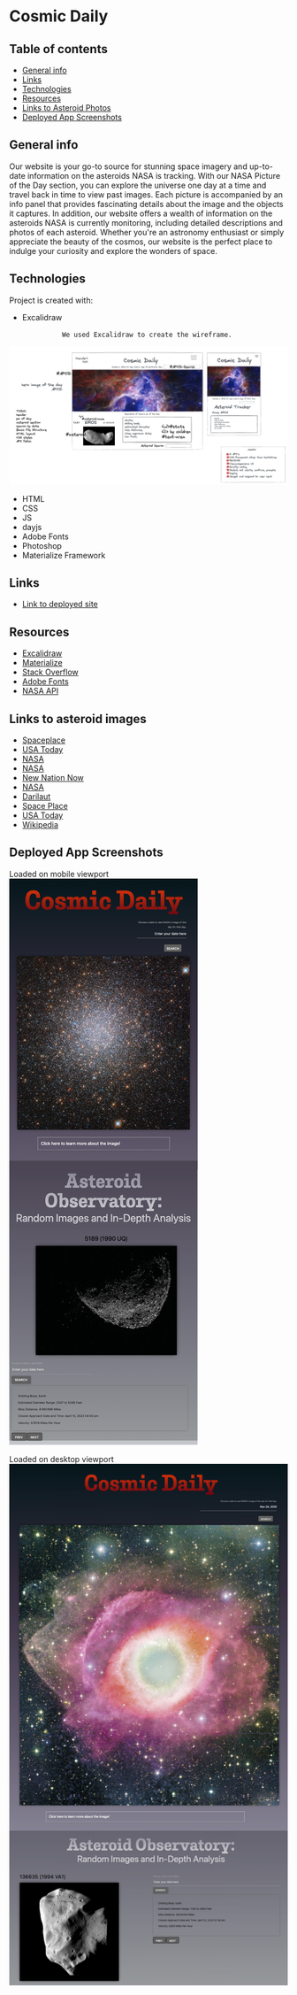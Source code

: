 # Cosmic Daily

## Table of contents
* [General info](#general-info)
* [Links](#links)
* [Technologies](#technologies)
* [Resources](#resources)
* [Links to Asteroid Photos](#resources)
* [Deployed App Screenshots](#resources)

## General info
Our website is your go-to source for stunning space imagery and up-to-date information on the asteroids NASA is tracking. With our NASA Picture of the Day section, you can explore the universe one day at a time and travel back in time to view past images. Each picture is accompanied by an info panel that provides fascinating details about the image and the objects it captures. In addition, our website offers a wealth of information on the asteroids NASA is currently monitoring, including detailed descriptions and photos of each asteroid. Whether you're an astronomy enthusiast or simply appreciate the beauty of the cosmos, our website is the perfect place to indulge your curiosity and explore the wonders of space.

## Technologies
Project is created with:
* Excalidraw

                We used Excalidraw to create the wireframe.
![Wireframe](https://github.com/Ian-Danas/Cosmic-Daily/blob/dev/assets/images/WireFrame.png)

* HTML
* CSS
* JS
* dayjs
* Adobe Fonts
* Photoshop
* Materialize Framework



## Links
- [Link to deployed site](https://ian-danas.github.io/Cosmic-Daily/)

	
## Resources
- [Excalidraw](https://excalidraw.com)
- [Materialize](https://materializecss.com/)
- [Stack Overflow](https://stackoverflow.com)
- [Adobe Fonts](https://fonts.adobe.com/fonts)
- [NASA API](https://api.nasa.gov/)

## Links to asteroid images
- [Spaceplace](https://spaceplace.nasa.gov/asteroid/en/)
- [USA Today](https://www.usatoday.com/story/news/nation/2023/03/21/asteroid-2023-dz-2-earth-moon/11514487002/)
- [NASA](https://solarsystem.nasa.gov/resources/all/?order=pub_date+desc&per_page=50&page=0&search=&condition_1=1%3Ais_in_resource_list&fs=&fc=&ft=asteroids&dp=&category=)
- [NASA](https://solarsystem.nasa.gov/resources/704/meet-vesta/)
- [New Nation Now](https://www.newsnationnow.com/space/asteroid-expected-to-pass-close-to-earth-on-saturday/)
- [NASA](https://www.nasa.gov/image-feature/exploring-the-metal-rich-asteroid-psyche)
- [Darilaut](https://darilaut.id/berita/hari-ini-asteroid-sebesar-2-lapangan-sepak-bola-meluncur-melewati-bumi)
- [Space Place](https://spaceplace.nasa.gov/asteroid/en/)
- [USA Today](https://www.usatoday.com/story/news/nation/2023/03/21/asteroid-2023-dz-2-earth-moon/11514487002/)
- [Wikipedia](https://en.wikipedia.org/wiki/M-type_asteroid)


## Deployed App Screenshots

Loaded on mobile viewport
![Mobile viewport](https://github.com/Ian-Danas/Cosmic-Daily/blob/dev/assets/images/CosmicDailyMobileScreenShot.png)

Loaded on desktop viewport
![Desktop viewport](https://github.com/Ian-Danas/Cosmic-Daily/blob/dev/assets/images/CosmicDailyScreenShot.png)

